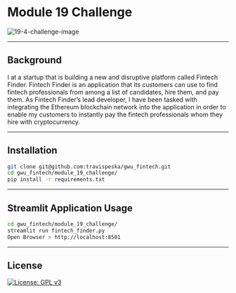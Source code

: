 # Module 19 Challenge

![19-4-challenge-image](https://user-images.githubusercontent.com/25112189/184566732-4e0f11d3-786c-4d19-9e38-c69fb28eefc3.png)

---

## Background

I at a startup that is building a new and disruptive platform called Fintech Finder. Fintech Finder is an application that its customers can use to find fintech professionals from among a list of candidates, hire them, and pay them. As Fintech Finder’s lead developer, I have been tasked with integrating the Ethereum blockchain network into the application in order to enable my customers to instantly pay the fintech professionals whom they hire with cryptocurrency.

---

## Installation

```sh
git clone git@github.com:travispeska/gwu_fintech.git
cd gwu_fintech/module_19_challenge/
pip install -r requirements.txt
```

---

## Streamlit Application Usage

```sh
cd gwu_fintech/module_19_challenge/
streamlit run fintech_finder.py
Open Browser > http://localhost:8501
```

---

## License

[![License: GPL v3](https://img.shields.io/badge/License-GPLv3-blue.svg)](https://www.gnu.org/licenses/gpl-3.0)
